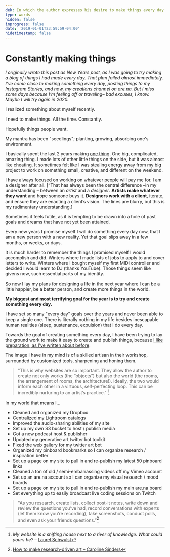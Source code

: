 ```yaml
---
dek: In which the author expresses his desire to make things every day and yet, his inexplicable inability to do so with any consistency
type: words
hidden: false
inprogress: false
date: '2019-01-01T23:59:59-04:00'
hidetimestamp: false
---
```


# Constantly making things
*I originally wrote this post as New Years post, as I was going to try making a blog of things I had made every day. That plan failed almost immediately. I’ve come close to making something every day, posting things to my Instagram Stories, and now, my [creations](https://www.are.na/ej-fox/creations) channel on [are.na](https://www.are.na/ej-fox/index). But I miss some days because I’m feeling off or traveling– bad excuses, I know. Maybe I will try again in 2020.*

I realized something about myself recently.

I need to make things. All the time. Constantly. 

Hopefully things people want. 

My mantra has been "seedlings"; planting, growing, absorbing one's environment.

I basically spent the last 2 years making [one thing](https://www.newscaststudio.com/2018/11/05/nbc-big-board-update/). One big, complicated, amazing thing. I made lots of other little things on the side, but it was almost like cheating. It sometimes felt like I was stealing energy away from my big project to work on something small, creative, and different on the weekend. 

I have always focused on working on whatever people will pay me for. I am a designer after all. [^That has always been the central difference –in my understanding – between an *artist* and a *designer*. **Artists make whatever they want** and hope someone buys it. **Designers work with a client**, iterate, and ensure they are enacting a client’s vision. The lines are blurry, but this is my rudimentary understanding.]

Sometimes it feels futile, as it is tempting to be drawn into a hole of past goals and dreams that have not yet been attained. 

Every new years I promise myself I will do something every day now, that I am a new person with a new reality. Yet that goal slips away in a few months, or weeks, or days.

It is much harder to remember the things I promised myself I would accomplish and did. Winters where I made lists of jobs to apply to and cover letters to write. Winters where I bought myself my first MIDI controller and decided I would learn to DJ (thanks YouTube). Those things seem like givens now, such essential parts of my identity.

So now I lay my plans for designing a life in the next year where I can be a little happier, be a better person, and create more things in the world. 

**My biggest and most terrifying goal for the year is to try and create something every day.** 

I have set so many "every day" goals over the years and never been able to keep a single one. There is literally nothing in my life besides inescapable human realities (sleep, sustenance, expulsion) that I do every day. 

Towards the goal of creating something every day, I have been trying to lay the ground work to make it easy to create and publish things, because [I like preparation, as I’ve written about before](https://ejfox.com/blog/step-zero). 

The image I have in my mind is of a skilled artisan in their workshop, surrounded by customized tools, sharpening and honing them. 

> "This is why websites are so important. They allow the author to create not only works (the “objects”) but also the world (the rooms, the arrangement of rooms, the architecture!). Ideally, the two would inform each other in a virtuous, self-perfecting loop. This can be incredibly nurturing to an artist’s practice." [^2]

In my world that means I...
+ Cleaned and organized my Dropbox
+ Centralized my Lightroom catalogs
+ Improved the audio-sharing abilities of my site
+ Set up my own S3 bucket to host / publish media
+ Got a new podcast host & publisher
+ Updated my generative art twitter bot toolkit
+ Fixed the web gallery for my twitter art bot
+ Organized my pinboard bookmarks so I can organize research / inspiration better
+ Set up a page on my site to pull in and re-publish my latest 50 pinboard links
+ Cleaned a ton of old / semi-embarrassing videos off my Vimeo account
+ Set up an are.na account so I can organize my visual research / mood boards
+ Set up a page on my site to pull in and re-publish my main are.na board
+ Set everything up to easily broadcast live coding sessions on Twitch

> "As you research, create lists, collect post-it notes, write down and review the questions you’ve had, record conversations with experts (let them know you’re recording), take screenshots, conduct polls, and even ask your friends questions.”[^0]


[^0]: <a href="https://thecreativeindependent.com/people/how-to-make-research-driven-art/">How to make research-driven art – Caroline Sinders</a>

[^1]: <a href="https://www.are.na/the-creative-independent-1522276020/research-driven-art-1526671184">Examples of research-driven art</a>

[^2]: *My website is a shifting house next to a river of knowledge. What could yours be?* – [Laurel Schwulst](https://thecreativeindependent.com/people/laurel-schwulst-my-website-is-a-shifting-house-next-to-a-river-of-knowledge-what-could-yours-be/)